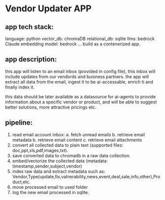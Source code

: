 # Vendor Updater APP #

## app tech stack: ##
language: python
vector_db: chromaDB
relational_db: sqlite
llms: bedrock Claude
embedding model: bedrock ...
build as a contenerized app.

## app description: ##
this app will listen to an email inbox (provided in config file),
this inbox will include updates from our vendords and buisness partners.
the app will extract all data from the email, ingest it to be ai-accessable, enrich ti and finally index it.

this data should be later available as a datasource for ai-agents to provide information about a specific vendor or product, and will be able to suggest better solutions, more attractive pricings etc.

## pipeline: ##

1. read email account inbox:
    a. fetch unread emails
    b. retrieve email metadata
    b. retrieve email content
    c. retrieve email attachments
2. convert all collected data to plain text (supported files: doc,ppt,xls,pdf,images,txt).
3. save converted data to chromadb in a raw data collection.
4. embed/vectorize the collected data (metadata: timestamp,sender,subject,vendor)
5. index raw data and extract metadata such as: Vendor,Type(update,fix,valnerability,news,event,deal,sale,info,other),Product,etc.
6. move processed email to used folder
7. log the new email processed in sqlite.